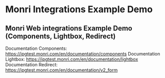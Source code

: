 # Monri Integrations Example Demo
## Monri Web integrations Example Demo (Components, Lightbox, Redirect)

Documentation Components: https://ipgtest.monri.com/en/documentation/components
Documentation Lightbox: https://ipgtest.monri.com/en/documentation/lightbox
Documentation Redirect: https://ipgtest.monri.com/en/documentation/v2_form

